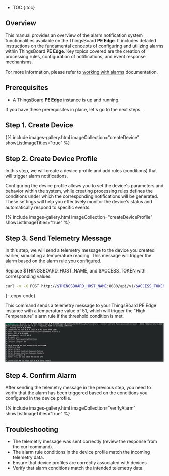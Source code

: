 
* TOC 
{:toc}

## Overview

This manual provides an overview of the alarm notification system functionalities available on the ThingsBoard **PE Edge**. It includes detailed instructions on the fundamental concepts of configuring and utilizing alarms within ThingsBoard **PE Edge**. Key topics covered are the creation of processing rules, configuration of notifications, and event response mechanisms.

For more information, please refer to [working with alarms](/docs/pe/user-guide/alarms/#main-concepts) documentation.

## Prerequisites

- A ThingsBoard **PE Edge** instance is up and running.

If you have these prerequisites in place, let's go to the next steps.

## Step 1. Create Device

{% include images-gallery.html imageCollection="createDevice" showListImageTitles="true" %}

## Step 2. Create Device Profile

In this step, we will create a device profile and add rules (conditions) that will trigger alarm notifications. 

Configuring the device profile allows you to set the device's parameters and behavior within the system, while creating processing rules defines the conditions under which the corresponding notifications will be generated. These settings will help you effectively monitor the device's status and automatically respond to specific events.

{% include images-gallery.html imageCollection="createDeviceProfile" showListImageTitles="true" %}

## Step 3. Send Telemetry Message

In this step, we will send a telemetry message to the device you created earlier, simulating a temperature reading. This message will trigger the alarm based on the alarm rule you configured.

Replace $THINGSBOARD_HOST_NAME, and $ACCESS_TOKEN with corresponding values.

```bash
curl -v -X POST http://$THINGSBOARD_HOST_NAME:8080/api/v1/$ACCESS_TOKEN/telemetry --header Content-Type:application/json --data "{temperature:51}"
```
{: .copy-code}

This command sends a telemetry message to your ThingsBoard PE Edge instance with a temperature value of 51, which will trigger the "High Temperature" alarm rule if the threshold condition is met.

![send telemetry cli](/images/pe/edge/user-guide/alarms/send-telemetry-cli.png)

## Step 4. Confirm Alarm

After sending the telemetry message in the previous step, you need to verify that the alarm has been triggered based on the conditions you configured in the device profile.

{% include images-gallery.html imageCollection="verifyAlarm" showListImageTitles="true" %}

## Troubleshooting

- The telemetry message was sent correctly (review the response from the curl command).
- The alarm rule conditions in the device profile match the incoming telemetry data.
- Ensure that device profiles are correctly associated with devices
- Verify that alarm conditions match the intended telemetry data.
